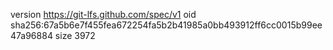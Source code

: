 version https://git-lfs.github.com/spec/v1
oid sha256:67a5b6e7f455fea672254fa5b2b41985a0bb493912ff6cc0015b99ee47a96884
size 3972
